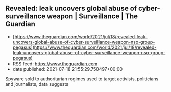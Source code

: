 ## Revealed: leak uncovers global abuse of cyber-surveillance weapon | Surveillance | The Guardian
 - [https://www.theguardian.com/world/2021/jul/18/revealed-leak-uncovers-global-abuse-of-cyber-surveillance-weapon-nso-group-pegasus](https://www.theguardian.com/world/2021/jul/18/revealed-leak-uncovers-global-abuse-of-cyber-surveillance-weapon-nso-group-pegasus)
 - RSS feed: https://www.theguardian.com
 - date published: 2021-07-18 21:55:29.750497+00:00

Spyware sold to authoritarian regimes used to target activists, politicians and journalists, data suggests


